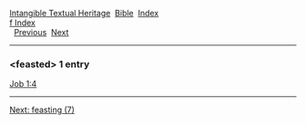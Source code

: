 [Intangible Textual Heritage](../../index)  [Bible](../index) 
[Index](index)   
[f Index](_f_)  
  [Previous](c04136)  [Next](c04138) 

------------------------------------------------------------------------

### &lt;feasted&gt; 1 entry

[Job 1:4](../kjv/job001.htm#004)  

------------------------------------------------------------------------

[Next: feasting (7)](c04138)
